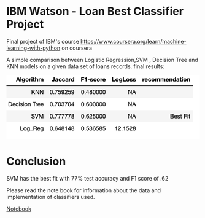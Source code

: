 # IBM Watson - Loan Best Classifier Project

Final project of IBM's course https://www.coursera.org/learn/machine-learning-with-python on coursera

A simple comparison between Logistic Regression,SVM , Decision Tree and KNN models on a given data set of loans records. final results:

<img src="./final_output.png" alt="Final Output"/>

# Conclusion
SVM has the best fit with 77% test accuracy and F1 score of .62

Please read the note book for information about the data and implementation of classifiers used.

[Notebook](https://github.com/utkarshut/ML-Projects/blob/master/ibm_watson_loan_best_classification/Loan_Case_Best_Classifier.ipynb)

